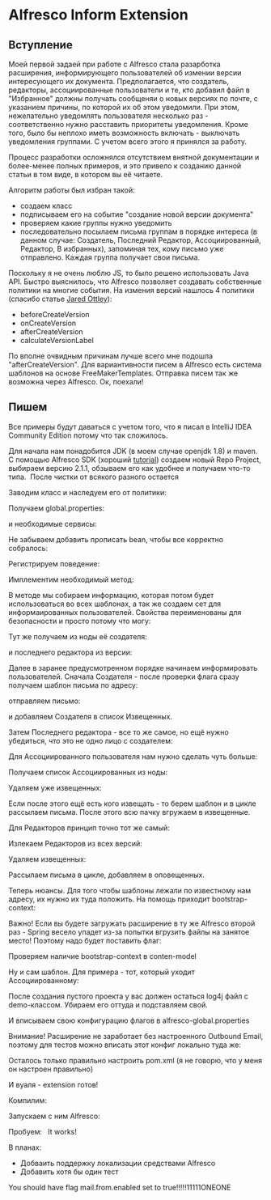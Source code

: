 # Alfresco Inform Extension

## Вступление
Моей первой задаей при работе с Alfresco стала разарботка расширения, 
информирующего пользователей об измении версии интересующего их документа. Предполагается, что создатель, редакторы, ассоциированные пользователи и те, кто добавил файл в "Избранное" должны получать сообщеняи о новых версиях по почте, с указанием причины, по которой их об этом уведомили. При этом, нежелательно уведомлять пользователя несколько раз - соответственно нужно расставить приоритеты уведомления. Кроме того, было бы неплохо иметь возможность включать - выключать уведомления группами. С учетом всего этого я принялся за работу.

Процесс разработки осложнялся отсутствием внятной документации и более-менее полных примеров, и это привело к созданию данной статьи в том виде, в котором вы её читаете.

Алгоритм работы был избран такой:
* создаем класс
* подписываем его на событие "создание новой версии документа"
* проверяем какие группы нужно уведомить
* последовательно посылаем письма группам в порядке интереса (в данном случае: Создатель, Последний Редактор, Ассоциированный, Редактор, В избранных), запоминая тех, кому письмо уже отправлено. Каждая группа получает свои письма.

Поскольку я не очень люблю JS, то было решено использовать Java API. Быстро выяснилось, что Alfresco позволяет создавать собственные политики на многие события. На измения версий нашлось 4 политики (спасибо статье [Jared Ottley][1]):
* beforeCreateVersion
* onCreateVersion
* afterCreateVersion
* calculateVersionLabel

По вполне очвидным причинам лучше всего мне подошла "afterCreateVersion". Для вариантивности писем в Alfresco есть система шаблонов на основе FreeMakerTemplates. Отправка писем так же возможна через Alfresco. Ок, поехали!

## Пишем
Все примеры будут даваться с учетом того, что я писал в IntelliJ IDEA Community Edition потому что так сложилось.

Для начала нам понадобится JDK (в моем случае openjdk 1.8) и maven. С помощью Alfresco SDK (хороший [tutorial][2]) создаем новый Repo Project, выбираем версию 2.1.1, обзываем его как удобнее и получаем что-то типа.
<img> </img>
После чистки от всякого разного остается
<img> </img>

Заводим класс и наследуем его от политики:
<code> </code>

Получаем global.properties:
<code> </code>

и необходимые сервисы:
<code> </code>

Не забываем добавить прописать bean, чтобы все корректно собралось:
<xml> </xml> 

Регистрируем поведение:
<code> </code>

Имплементим необходимый метод:
<code> </code>

В методе мы собираем информацию, которая потом будет использоваться во всех шаблонах, а так же создаем сет для информаированных пользователей. Свойства переименованы для безопасности и просто потому что могу:
<code> </code>

Тут же получаем из ноды её создателя:
<code> </code>

и последнего редактора из версии:
<code> </code>

Далее в заранее предусмотренном порядке начинаем информировать пользователей.
Сначала Создателя - после проверки флага сразу получаем шаблон письма по адресу:
<code> </code>

отправляем письмо:
<code> </code>

и добавляем Создателя в список Извещенных.

Затем Последнего редактора - все то же самое, но ещё нужно убедиться, что это не одно лицо с создателем:
<code> </code>

Для Ассоциированного пользователя нам нужно сделать чуть больше:
<code> </code>

Получаем список Ассоциированных из ноды:
<code> </code>

Удаляем уже извещенных:
<code> </code>

Если после этого ещё есть кого извещать - то берем шаблон и в цикле рассылаем письма. После этого всю пачку вгружаем в извещенные.

Для Редакторов принцип точно тот же самый:
<code> </code>

Излекаем Редакторов из всех версий:
<code> </code>

Удаляем извещенных:
<code> </code>

Рассылаем письма в цикле, добавляем в оповещенных.

Теперь нюансы. Для того чтобы шаблоны лежали по известному нам адресу, их нужно их туда положить. На помощь приходит bootstrap-context:
<xml> </xml>

Важно! Если вы будете загружать расширение в ту же Alfresco второй раз - Spring весело упадет из-за попытки вгрузить файлы на занятое место! Поэтому надо будет поставить флаг:
<xml> </xml>

Проверяем наличие bootstrap-context в conten-model
<xml> </xml>

Ну и сам шаблон. Для примера - тот, который уходит Ассоциированному:
<ftl> </ftl>

После создания пустого проекта у вас должен остаться log4j файл с demo-классом. Убираем его оттуда и подставляем свой. 
<conf> </conf>

И вписываем свою конфигурацию флагов в alfresco-global.properties
<conf> </conf>

Внимание! Расширение не заработает без настроенного Outbound Email, поэтому для тестов  можно вписать этот конфиг локально туда же:
<conf> </conf>

Осталось только правильно настроить pom.xml (я не говорю, что у меня он настроен правильно)
<xml> </xml>

И вуаля - extension готов!

Компилим:
<img/>

Запускаем с ним Alfresco:
<img/>
<img/>

Пробуем:
<img/>
<img/>
It works!

В планах:
* Добваить поддержку локализации средствами Alfresco
* Добавить хотя бы один тест

You should have flag mail.from.enabled set to true!!!!!11111ONEONE

[1]:http://jared.ottleys.net/alfresco/alfresco-max-version-policy/
[2]:http://ecmarchitect.com/alfresco-developer-series-tutorials/maven-sdk/tutorial/tutorial.html
